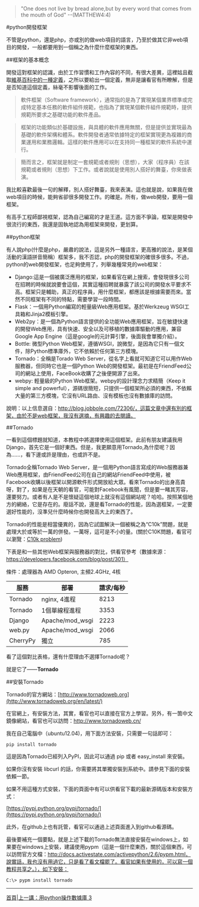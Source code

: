 >"One does not live by bread alone,but by every word that comes from the mouth of God"
>--(MATTHEW4:4)

#python開發框架

不管是python，還是php，亦或別的做web項目的語言，乃至於做其它非web項目的開發，一般都要用到一個稱之為什麼什麼框架的東西。

##框架的基本概念

開發這對框架的認識，由於工作習慣和工作內容的不同，有很大差異，這裡姑且截取[維基百科中的一種定義](http://zh.wikipedia.org/wiki/%E8%BB%9F%E9%AB%94%E6%A1%86%E6%9E%B6)，之所以要給出一個定義，無非是讓看官有所瞭解，但是是否知道這個定義，絲毫不影響後面的工作。

>軟件框架（Software framework），通常指的是為了實現某個業界標準或完成特定基本任務的軟件組件規範，也指為了實現某個軟件組件規範時，提供規範所要求之基礎功能的軟件產品。

>框架的功能類似於基礎設施，與具體的軟件應用無關，但是提供並實現最為基礎的軟件架構和體系。軟件開發者通常依據特定的框架實現更為複雜的商業運用和業務邏輯。這樣的軟件應用可以在支持同一種框架的軟件系統中運行。

>簡而言之，框架就是制定一套規範或者規則（思想），大家（程序員）在該規範或者規則（思想）下工作。或者說就是使用別人搭好的舞臺，你來做表演。

我比較喜歡最後一句的解釋，別人搭好舞臺，我來表演。這也就是說，如果我在做web項目的時候，能夠省卻很多開發工作。的確是。所有，做web開發，要用一個框架。

有高手工程師鄙視框架，認為自己編寫的才是王道。這方面不爭論，框架是開發中很流行的東西，我還是固執地認為用框架來開發，更划算。

##python框架

有人說php(什麼是php，嚴肅的說法，這是另外一種語言，更高雅的說法，是某個活動的漢語拼音簡稱）框架多，我不否認，php的開發框架的確很多很多。不過，python的web開發框架，也足夠使用了，列舉幾種常見的web框架：

- Django:這是一個被廣泛應用的框架，如果看官在網上搜索，會發現很多公司在招聘的時候就說要會這個，其實這種招聘就暴露了該公司的開發水平要求不高。框架只是輔助，真正的程序員，用什麼框架，都應該是根據需要而來。當然不同框架有不同的特點，需要學習一段時間。
- Flask：一個用Python編寫的輕量級Web應用框架。基於Werkzeug WSGI工具箱和Jinja2模板引擎。
- Web2py：是一個為Python語言提供的全功能Web應用框架，旨在敏捷快速的開發Web應用，具有快速、安全以及可移植的數據庫驅動的應用，兼容Google App Engine（這是google的元計算引擎，後面我會單獨介紹）。
- Bottle: 微型Python Web框架，遵循WSGI，說微型，是因為它只有一個文件，除Python標準庫外，它不依賴於任何第三方模塊。
- Tornado：全稱是Torado Web Server，從名字上看就可知道它可以用作Web服務器，但同時它也是一個Python Web的開發框架。最初是在FriendFeed公司的網站上使用，FaceBook收購了之後便開源了出來。
- webpy: 輕量級的Python Web框架。webpy的設計理念力求精簡（Keep it simple and powerful），源碼很簡短，只提供一個框架所必須的東西，不依賴大量的第三方模塊，它沒有URL路由、沒有模板也沒有數據庫的訪問。

說明：以上信息選自：http://blog.jobbole.com/72306/，這篇文章中還有別的框架，由於不是web框架，我沒有選摘，有興趣的去閱讀。

##Tornado

一看到這個標題就知道，本教程中將選擇使用這個框架。此前有朋友建議我用Django，首先它是一個好東西。但是，我更願意用Tornado,為什麼呢？因為......，看下邊或許是理由，也或許不是。

Tornado全稱Tornado Web Server，是一個用Python語言寫成的Web服務器兼Web應用框架，由FriendFeed公司在自己的網站FriendFeed中使用，被Facebook收購以後框架以開源軟件形式開放給大眾。看來Tornado的出身高貴呀，對了，如果是在天朝的看官，可能對Facebook有風聞，但是要一睹其芳容，還要努力。或者有人是不是懷疑這個地球上就沒有這個網站呢？哈哈。按照某個地方的網絡，它是存在的。廢話不說，還是看Tornado的性能，因為選框架，一定要選好性能的，沒準兒什麼時候你也開發高大上的東西了。

Tornado的性能是相當優異的，因為它試圖解決一個被稱之為“C10k”問題，就是處理大於或等於一萬的併發。一萬呀，這可是不小的量。(關於C10K問題，看官可以瀏覽：[C10k problem](http://en.wikipedia.org/wiki/C10k_problem))

下表是和一些其他Web框架與服務器的對比，供看官參考（數據來源：https://developers.facebook.com/blog/post/301）

條件：處理器為 AMD Opteron, 主頻2.4GHz, 4核

|服務| 	部署 |	請求/每秒|
|----|-------|-----------|
|Tornado| nginx, 4進程|8213|
|Tornado|1個單線程進程|3353|
|Django|Apache/mod_wsgi|2223|
|web.py|Apache/mod_wsgi|2066|
|CherryPy|獨立|785|

看了這個對比表格，還有什麼理由不選擇Tornado呢？

就是它了——**Tornado**

##安裝Tornado

Tornado的官方網站：[http://www.tornadoweb.org](http://www.tornadoweb.org/en/latest/)

在官網上，有安裝方法，其實，看官也可以直接在官方上學習。另外，有一箇中文鏡像網站，看官也可以訪問：http://www.tornadoweb.cn/

我在自己電腦中（ubuntu12.04)，用下面方法安裝，只需要一句話即可：

    pip install tornado

這是因為Tornado已經列入PyPI，因此可以通過 pip 或者 easy_install 來安裝。

如果你沒有安裝 libcurl 的話，你需要將其單獨安裝到系統中。請參見下面的安裝依賴一節。

如果不用這種方式安裝，下面的頁面中有可以供看官下載的最新源碼版本和安裝方式：

[https://pypi.python.org/pypi/tornado/](https://pypi.python.org/pypi/tornado/)

此外，在github上也有託管，看官可以通過上述頁面進入到github看源碼。

最後要補充一個要點，就是上述下載的Tornado無法直接安裝在windows上，如果要在windows上安裝，建議使用pypm（這是一個什麼東西，關於這個東西，可以訪問官方文檔：http://docs.activestate.com/activepython/2.6/pypm.html，說實話，我也沒有用過它，只是看了看文檔罷了。看官如果有使用的，可以寫一個教程共享之。），如下安裝：

    C:\> pypm install tornado

<hr>

[首頁](./index.md)|[上一講：用python操作數據庫 3](./305.md)
